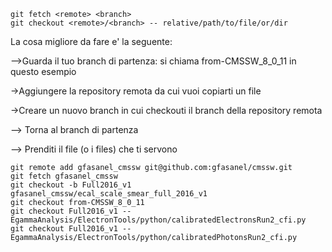 ```
git fetch <remote> <branch>
git checkout <remote>/<branch> -- relative/path/to/file/or/dir
```

La cosa migliore da fare e' la seguente:

-->Guarda il tuo branch di partenza: si chiama from-CMSSW_8_0_11 in questo esempio

->Aggiungere la repository remota da cui vuoi copiarti un file

->Creare un nuovo branch in cui checkouti il branch della repository remota

--> Torna al branch di partenza

--> Prenditi il file (o i files) che ti servono


```
git remote add gfasanel_cmssw git@github.com:gfasanel/cmssw.git
git fetch gfasanel_cmssw
git checkout -b Full2016_v1 gfasanel_cmssw/ecal_scale_smear_full_2016_v1
git checkout from-CMSSW_8_0_11
git checkout Full2016_v1 -- EgammaAnalysis/ElectronTools/python/calibratedElectronsRun2_cfi.py
git checkout Full2016_v1 -- EgammaAnalysis/ElectronTools/python/calibratedPhotonsRun2_cfi.py
```
